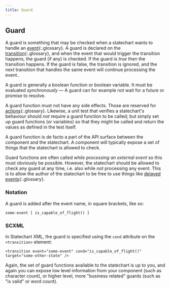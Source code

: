 ```yaml
---
title: Guard
---
```


## Guard

A guard is something that may be checked when a statechart wants to handle an [event](event.html){:.glossary}.  A guard is declared on the [transition](transition.html){:.glossary}, and when the event that would trigger the transition happens, the guard (if any) is checked.  If the guard is _true_ then the transition happens. If the guard is false, the transition is ignored, and the next transition that handles the same event will continue processing the event..

A guard is generally a boolean function or boolean variable.  It must be evaluated _synchronously_ — A guard can for example not wait for a future or promise to resolve.

A guard function must not have any side effects.  Those are reserved for [actions](action.html){:.glossary}.  Likewise, a unit test that verifies a statechart's behaviour should _not_ require a guard function to be called; but simply set up guard functions (or variables) so that they might be called and return the values as defined in the test itself.

A guard function is de facto a part of the API surface between the component and the statechart.  A component will typically expose a set of things that the statechart is allowed to check.

Guard functions are often called _while processing an external event_ so this must obviously be possible.  However, the statechart should be allowed to check any guard at any time, i.e. also while _not_ processing any event.  This is to allow the author of the statechart to be free to use things like [delayed events](delayed-event.html){:.glossary}.

### Notation

A guard is added after the event name, in square brackets, like so:

    some-event [ is_capable_of_flight() ]

### SCXML

In Statechart XML, the guard is specified using the `cond` attribute on the `<transition>` element:

    <transition event="some-event" cond="is_capable_of_flight()" target="some-other-state" />


Again, the set of guard functions available to the statechart is up to you, and again you can expose low level information from your component (such as character count), or higher level, more "business related" guards (such as "is valid" or word count).
